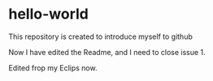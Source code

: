 # hello-world
This repository is created to introduce myself to github

Now I have edited the Readme, and I need to close issue 1.

Edited frop my Eclips now.